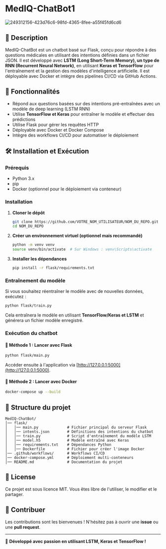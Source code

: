 # MedIQ-ChatBot1


![249312156-423d76c6-98fd-4365-8fee-a55f45fd6cd6](https://github.com/user-attachments/assets/6a3dc27d-69d0-422f-a691-ada72506fc57)


## 📌 Description
MedIQ-ChatBot est un chatbot basé sur Flask, conçu pour répondre à des questions médicales en utilisant des intentions définies dans un fichier JSON. Il est développé avec **LSTM (Long Short-Term Memory), un type de RNN (Recurrent Neural Network)**, en utilisant **Keras et TensorFlow** pour l'entraînement et la gestion des modèles d'intelligence artificielle. Il est déployable avec Docker et intègre des pipelines CI/CD via GitHub Actions.

## 🚀 Fonctionnalités
- Répond aux questions basées sur des intentions pré-entraînées avec un modèle de deep learning (LSTM RNN)
- Utilise **TensorFlow et Keras** pour entraîner le modèle et effectuer des prédictions
- Utilise Flask pour gérer les requêtes HTTP
- Déployable avec Docker et Docker Compose
- Intègre des workflows CI/CD pour automatiser le déploiement

## 🛠️ Installation et Exécution

### Prérequis
- Python 3.x
- pip
- Docker (optionnel pour le déploiement via conteneur)

### Installation
1. **Cloner le dépôt**
   ```bash
   git clone https://github.com/VOTRE_NOM_UTILISATEUR/NOM_DU_REPO.git
   cd NOM_DU_REPO
   ```
2. **Créer un environnement virtuel (optionnel mais recommandé)**
   ```bash
   python -m venv venv
   source venv/bin/activate  # Sur Windows : venv\Scripts\activate
   ```
3. **Installer les dépendances**
   ```bash
   pip install -r flask/requirements.txt
   ```

### Entraînement du modèle
Si vous souhaitez réentraîner le modèle avec de nouvelles données, exécutez :
```bash
python flask/train.py
```
Cela entraînera le modèle en utilisant **TensorFlow/Keras et LSTM** et générera un fichier modèle enregistré.

### Exécution du chatbot

#### 📍 Méthode 1 : Lancer avec Flask
```bash
python flask/main.py
```
Accéder ensuite à l'application via [http://127.0.0.1:5000](http://127.0.0.1:5000).

#### 📍 Méthode 2 : Lancer avec Docker
```bash
docker-compose up --build
```

## 📂 Structure du projet
```
MedIQ-ChatBot/
│── flask/
│   │── main.py             # Fichier principal du serveur Flask
│   │── intents.json        # Définitions des intentions du chatbot
│   │── train.py            # Script d'entraînement du modèle LSTM
│   │── model.h5            # Modèle entraîné avec Keras
│   │── requirements.txt    # Dépendances Python
│   │── Dockerfile          # Fichier pour créer l'image Docker
│── .github/workflows/      # Workflows CI/CD
│── docker-compose.yml      # Déploiement multi-conteneurs
│── README.md               # Documentation du projet
```

## 📜 License
Ce projet est sous licence MIT. Vous êtes libre de l'utiliser, le modifier et le partager.

## 🤝 Contribuer
Les contributions sont les bienvenues ! N'hésitez pas à ouvrir une **issue** ou une **pull request**.

---
🚀 **Développé avec passion en utilisant LSTM, Keras et TensorFlow !**

